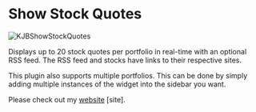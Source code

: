 # Show Stock Quotes

<img src="http://kylebenkapps.com/wp-content/uploads/2014/05/banner-772x250.jpg" title="KJBShowStockQuotes" align="center"/>

Displays up to 20 stock quotes per portfolio in real-time with an optional RSS feed. The RSS feed and stocks have links to their respective sites.

This plugin also supports multiple portfolios. This can be done by simply adding multiple instances of the widget into the sidebar you want.

Please check out my [website] [site].

[website]: http://kylebenkapps.com
